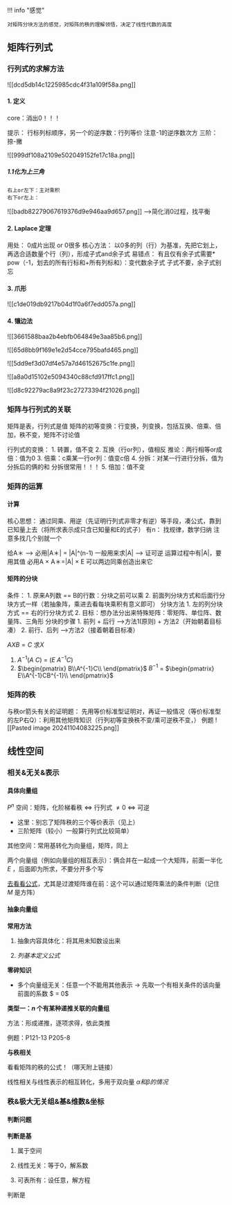 
!!! info "感觉"

    对矩阵分块方法的感觉，对矩阵的秩的理解领悟，决定了线性代数的高度

## 矩阵行列式

### 行列式的求解方法

![[dcd5db14c1225985cdc4f31a109f58a.png]]

#### 1. 定义

core：消出0！！！

提示：
    行标列标顺序，另一个的逆序数：行列等价
    注意-1的逆序数次方
    三阶：捺-撇

![[999df108a2109e502049152fe17c18a.png]]
##### 1.1化为上三角
	右上or左下：主对乘积
	右下or左上：

![[badb82279067619376d9e946aa9d657.png]]
——>简化消0过程，找平衡

#### 2. Laplace 定理
 用处：
    0成片出现 or 0很多
核心方法：
    以0多的列（行）为基准，先把它划上，再选合适数量个行（列），形成子式and余子式
易错点：
    有且仅有余子式需要* pow（-1，划去的所有行标和+所有列标和）：变代数余子式
    子式不要，余子式别忘

#### 3.  爪形

![[c1de019db9217b04d1f0a6f7edd057a.png]]

#### 4. 镶边法

![[3661588baa2b4ebfb064849e3aa85b6.png]]

![[65d8bb9f169e1e2d54cce795bafd465.png]]

![[5dd9ef3d07df4e57a7d46152675c1fe.png]]

![[a8a0d15102e5094340c88cfd917ffc1.png]]

![[d8c92279ac8a9f23c27273394f21026.png]]


### 矩阵与行列式的关联

矩阵是表，行列式是值
矩阵的初等变换：行变换，列变换，包括互换、倍乘、倍加，秩不变，矩阵不讨论值

行列式的变换：
	1. 转置，值不变
	2. 互换（行or列），值相反
		推论：两行相等or成倍：值为0
	3. 倍乘：c乘某一行or列：值变c倍
	4. 分拆：对某一行进行分拆，值为分拆后的俩的和
		分拆很常用！！！
	5. 倍加：值不变


### 矩阵的运算
#### 计算
核心思想：
    通过同乘、用逆（先证明行列式非零才有逆）等手段，凑公式，靠到已知量上去（将所求表示成只含已知量和E的式子）
有n：
    找规律，数学归纳
    注意多找几个别就一个
    


给A＊ ——>
    必用|A＊| = |A|^(n-1) 
        一般用来求|A| —>
            证可逆
            运算过程中有|A|，要用其值
    必用A × A＊=|A| × E
        可以两边同乘创造出来它



#### 矩阵的分块

条件：
	1. 原来A列数 == B的行数：分块之前可以乘
	2. 前面列分块方式和后面行分块方式一样（若抽象阵，乘进去看每块乘积有意义即可）
分块方法
	1. 左的列分块方式 == 右的行分块方式 
	2. 目标：想办法分出来特殊矩阵：零矩阵、单位阵、数量阵、三角形
分块的步骤
	1. 前列 + 后行 ——>方法1(原则) + 方法2（开始朝着目标凑）
	2. 前行、后列 ——>方法2（接着朝着目标凑）

$AXB = C$ 求$X$
1. $A^{-1}(A$  $C)$  = $(E$  $A^{-1}C)$
2. $\begin{pmatrix} B\\A^{-1}C\\ \end{pmatrix}$ $B^{-1}$ = $\begin{pmatrix} E\\A^{-1}CB^{-1}\\ \end{pmatrix}$

### 矩阵的秩
与秩or箭头有关的证明题：
	先用等价标准型证明对，再证一般情况（等价标准型的左P右Q）：利用其他矩阵知识（行列初等变换秩不变/乘可逆秩不变，）
	例题
		![[Pasted image 20241104083225.png]]



## 线性空间

### 相关&无关&表示

#### 具体向量组

$P^n$ 空间：矩阵，化阶梯看秩 $\Leftrightarrow$ 行列式 $\ne 0$ $\Leftrightarrow$ 可逆

- 这里：别忘了矩阵秩的三个等价表示（见上）
- 三阶矩阵（较小）一般算行列式比较简单）

其他空间：常用基转化为向量组，矩阵，同上


两个向量组（例如向量组的相互表示）：俩合并在一起成一个大矩阵，前面一半化 $E$ ，后面即为所求，不要分开多个写

[去看看公式](https://r-z-zhang-ai.github.io/KNOWLEDGE/Note/Linear%20Algebra/Knowledge%20Frame%20of%20LA/#_24)，尤其是过渡矩阵谁在前：这个可以通过矩阵乘法的条件判断（记住 $M$ 是方阵）

#### 抽象向量组

**常用方法**

1. 抽象内容具体化：将其用未知数设出来

2. *列基本定义公式*


**零碎知识**

- 多个向量组无关：任意一个不能用其他表示 $\rightarrow$ 先取一个有相关条件的该向量前面的系数 $ = 0$


**类型一：$n$ 个有某种递推关联的向量组**

方法：形成递推，逐项求得，依此类推

例题：P121-13 P205-8

**与秩相关**

看看矩阵的秩的公式！（哪天附上链接）

<!-- <div style="text-align: center; font-size: 2em; color: red; font-weight: bold;">
    减肥啊！别吃零食！
</div> -->


线性相关与线性表示的相互转化，多用于双向量 $\alpha 和 \beta 的情况$ 




### 秩&极大无关组&基&维数&坐标

#### 判断问题

**判断是基**

1. 属于空间

2. 线性无关：等于0，解系数

3. 可表所有：设任意，解方程



判断是









<script src="https://giscus.app/client.js"
        data-repo="r-z-zhang-AI/r-z-zhang-AI.github.io"
        data-repo-id="R_kgDONN6JTg"
        data-category="General"
        data-category-id="DIC_kwDONN6JTs4CkfL9"
        data-mapping="pathname"
        data-strict="0"
        data-reactions-enabled="1"
        data-emit-metadata="1"
        data-input-position="bottom"
        data-theme="preferred_color_scheme"
        data-lang="zh-CN"
        crossorigin="anonymous"
        async>
</script>